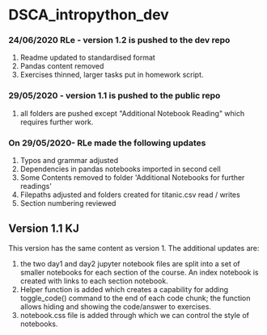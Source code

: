 # DSCA_intropython_dev

### 24/06/2020 RLe - version 1.2 is pushed to the dev repo
1) Readme updated to standardised format 
2) Pandas content removed
3) Exercises thinned, larger tasks put in homework script.

### 29/05/2020 - version 1.1 is pushed to the public repo
1) all folders are pushed except "Additional Notebook Reading" which requires further work. 

### On 29/05/2020- RLe made the following updates
1) Typos and grammar adjusted
2) Dependencies in pandas notebooks imported in second cell
3) Some Contents removed to folder 'Additional Notebooks for further readings'
4) Filepaths adjusted and folders created for titanic.csv read / writes
5) Section numbering reviewed

## Version 1.1 KJ
This version has the same content as version 1. The additional updates are:
1) the two day1 and day2 jupyter notebook files are split into a set of smaller notebooks for each section of the course. 
An index notebook is created with links to each section notebook. 
2) Helper function is added which creates a capability for adding toggle_code() command to the end of each code chunk; 
the function allows hiding and showing the code/answer to exercises. 
3) notebook.css file is added through which we can control the style of notebooks. 


